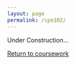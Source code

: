 ```yaml
---
layout: page
permalink: /cpe102/
---
```


Under Construction...

[Return to coursework](https://jonscott20.github.io/course_work/)
